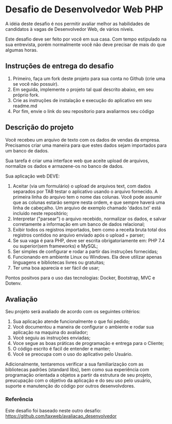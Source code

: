 # Desafio de Desenvolvedor Web PHP
A idéia deste desafio é nos permitir avaliar melhor as habilidades de candidatos à vagas de Desenvolvedor Web, de vários níveis.

Este desafio deve ser feito por você em sua casa. Com tempo estipulado na sua entrevista, porém normalmente você não deve precisar de mais do que algumas horas.

## Instruções de entrega do desafio
1. Primeiro, faça um fork deste projeto para sua conta no Github (crie uma se você não possuir).
2. Em seguida, implemente o projeto tal qual descrito abaixo, em seu próprio fork.
3. Crie as instruções de instalação e execução do aplicativo em seu readme.md
4. Por fim, envie o link do seu repositorio para avaliarmos seu código


## Descrição do projeto
Você recebeu um arquivo de texto com os dados de vendas da empresa. Precisamos criar uma maneira para que estes dados sejam importados para um banco de dados.

Sua tarefa é criar uma interface web que aceite upload de arquivos, normalize os dados e armazene-os no banco de dados.

Sua aplicação web DEVE:

1. Aceitar (via um formulário) o upload de arquivos text, com dados separados por TAB testar o aplicativo usando o arquivo fornecido. A primeira linha do arquivo tem o nome das colunas. Você pode assumir que as colunas estarão sempre nesta ordem, e que sempre haverá uma linha de cabeçalho. Um arquivo de exemplo chamado 'dados.txt' está incluído neste repositório;
2. Interpretar ("parsear") o arquivo recebido, normalizar os dados, e salvar corretamente a informação em um banco de dados relacional;
3. Exibir todos os registros importados, bem como a receita bruta total dos registros contidos no arquivo enviado após o upload + parser;
4. Se sua vaga é para PHP, deve ser escrita obrigatoriamente em: PHP 7.4 ou superior(sem frameworks) e MySQL;
5. Ser simples de configurar e rodar a partir das instruções fornecidas;
7. Funcionando em ambiente Linux ou Windows. Ela deve utilizar apenas linguagens e bibliotecas livres ou gratuitas;
9. Ter uma boa aparecia e ser fácil de usar;

Pontos positvos para o uso das tecnologias: Docker, Bootstrap, MVC e Dotenv.

## Avaliação
Seu projeto será avaliado de acordo com os seguintes critérios:

1. Sua aplicação atende funcionalmente o que foi pedido;
2. Você documentou a maneira de configurar o ambiente e rodar sua aplicação na maquina do avaliador;
3. Você seguiu as instruções enviadas;
4. Voce segue as boas práticas de programação e entrega para o Cliente;
5. O código escrito é facil de entender e manter;
6. Você se preocupa com o uso do aplicativo pelo Usuário.

Adicionalmente, tentaremos verificar a sua familiarização com as bibliotecas padrões (standard libs), bem como sua experiência com programação orientada a objetos a partir da estrutura de seu projeto, preucupação com o objetivo da aplicação e do seu uso pelo usuário, suporte e manutenção do código por outros desenvolvdores.

### Referência

Este desafio foi baseado neste outro desafio: https://github.com/taxweb/avaliacao_desenvolvedor
